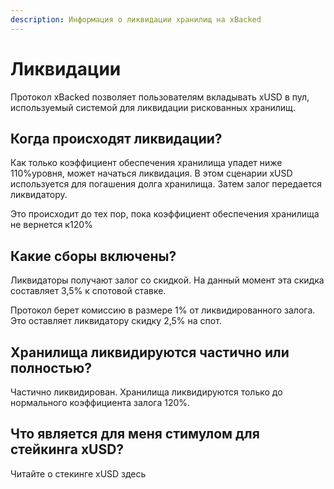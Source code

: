 ```yaml
---
description: Информация о ликвидации хранилищ на xBacked
---
```


# Ликвидации

Протокол xBacked позволяет пользователям вкладывать xUSD в пул, используемый системой для ликвидации рискованных хранилищ.

## **Когда происходят ликвидации?**

Как только коэффициент обеспечения хранилища упадет ниже 110%уровня, может начаться ликвидация. В этом сценарии xUSD используется для погашения долга хранилища. Затем залог передается ликвидатору.

Это происходит до тех пор, пока коэффициент обеспечения хранилища не вернется к120%

## **Какие сборы включены?**

Ликвидаторы получают залог со скидкой. На данный момент эта скидка составляет 3,5% к спотовой ставке.

Протокол берет комиссию в размере 1% от ликвидированного залога. Это оставляет ликвидатору скидку 2,5% на спот.

## **Хранилища ликвидируются частично или полностью?**

Частично ликвидирован. Хранилища ликвидируются только до нормального коэффициента залога 120%.

## **Что является для меня стимулом для стейкинга xUSD?**

Читайте о стекинге xUSD здесь

